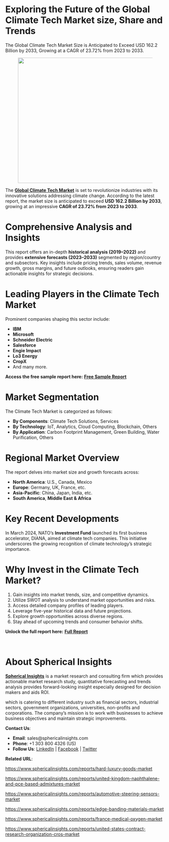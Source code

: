 <h1 id="f0fb" class="pw-post-title fo fp fq bf fr fs ft fu fv fw fx fy fz ga gb gc gd ge gf gg gh gi gj gk gl gm gn go gp gq bk" data-testid="storyTitle" data-selectable-paragraph="">Exploring the Future of the Global Climate Tech Market size, Share and Trends</h1>
<div class="fj fk fl fm fn">
<div class="ab cb">
<div class="ci bh ev ew ex ey">
<p id="38d5" class="pw-post-body-paragraph lg lh fq li b lj lk ll lm ln lo lp lq lr ls lt lu lv lw lx ly lz ma mb mc md fj bk" data-selectable-paragraph="">The Global Climate Tech Market Size is Anticipated to Exceed USD 162.2 Billion by 2033, Growing at a CAGR of 23.72% from 2023 to 2033.</p>
<figure class="mh mi mj mk ml mm me mf paragraph-image">
<div class="mn mo ed mp bh mq" tabindex="0">
<div class="me mf mg"><picture><source srcset="https://miro.medium.com/v2/resize:fit:640/format:webp/1*ex13_YI1V_32F1DzhMeZZQ.jpeg 640w, https://miro.medium.com/v2/resize:fit:720/format:webp/1*ex13_YI1V_32F1DzhMeZZQ.jpeg 720w, https://miro.medium.com/v2/resize:fit:750/format:webp/1*ex13_YI1V_32F1DzhMeZZQ.jpeg 750w, https://miro.medium.com/v2/resize:fit:786/format:webp/1*ex13_YI1V_32F1DzhMeZZQ.jpeg 786w, https://miro.medium.com/v2/resize:fit:828/format:webp/1*ex13_YI1V_32F1DzhMeZZQ.jpeg 828w, https://miro.medium.com/v2/resize:fit:1100/format:webp/1*ex13_YI1V_32F1DzhMeZZQ.jpeg 1100w, https://miro.medium.com/v2/resize:fit:1400/format:webp/1*ex13_YI1V_32F1DzhMeZZQ.jpeg 1400w" type="image/webp" sizes="(min-resolution: 4dppx) and (max-width: 700px) 50vw, (-webkit-min-device-pixel-ratio: 4) and (max-width: 700px) 50vw, (min-resolution: 3dppx) and (max-width: 700px) 67vw, (-webkit-min-device-pixel-ratio: 3) and (max-width: 700px) 65vw, (min-resolution: 2.5dppx) and (max-width: 700px) 80vw, (-webkit-min-device-pixel-ratio: 2.5) and (max-width: 700px) 80vw, (min-resolution: 2dppx) and (max-width: 700px) 100vw, (-webkit-min-device-pixel-ratio: 2) and (max-width: 700px) 100vw, 700px" /><source srcset="https://miro.medium.com/v2/resize:fit:640/1*ex13_YI1V_32F1DzhMeZZQ.jpeg 640w, https://miro.medium.com/v2/resize:fit:720/1*ex13_YI1V_32F1DzhMeZZQ.jpeg 720w, https://miro.medium.com/v2/resize:fit:750/1*ex13_YI1V_32F1DzhMeZZQ.jpeg 750w, https://miro.medium.com/v2/resize:fit:786/1*ex13_YI1V_32F1DzhMeZZQ.jpeg 786w, https://miro.medium.com/v2/resize:fit:828/1*ex13_YI1V_32F1DzhMeZZQ.jpeg 828w, https://miro.medium.com/v2/resize:fit:1100/1*ex13_YI1V_32F1DzhMeZZQ.jpeg 1100w, https://miro.medium.com/v2/resize:fit:1400/1*ex13_YI1V_32F1DzhMeZZQ.jpeg 1400w" sizes="(min-resolution: 4dppx) and (max-width: 700px) 50vw, (-webkit-min-device-pixel-ratio: 4) and (max-width: 700px) 50vw, (min-resolution: 3dppx) and (max-width: 700px) 67vw, (-webkit-min-device-pixel-ratio: 3) and (max-width: 700px) 65vw, (min-resolution: 2.5dppx) and (max-width: 700px) 80vw, (-webkit-min-device-pixel-ratio: 2.5) and (max-width: 700px) 80vw, (min-resolution: 2dppx) and (max-width: 700px) 100vw, (-webkit-min-device-pixel-ratio: 2) and (max-width: 700px) 100vw, 700px" data-testid="og" /><img class="bh ko mr c" src="https://miro.medium.com/v2/resize:fit:945/1*ex13_YI1V_32F1DzhMeZZQ.jpeg" alt="" width="700" height="394" /></picture></div>
</div>
</figure>
<p id="b7a9" class="pw-post-body-paragraph lg lh fq li b lj lk ll lm ln lo lp lq lr ls lt lu lv lw lx ly lz ma mb mc md fj bk" data-selectable-paragraph="">The&nbsp;<a class="af ms" href="https://www.sphericalinsights.com/reports/climate-tech-market" target="_blank" rel="noopener ugc nofollow"><strong class="li fr">Global Climate Tech Market</strong></a>&nbsp;is set to revolutionize industries with its innovative solutions addressing climate change. According to the latest report, the market size is anticipated to exceed&nbsp;<strong class="li fr">USD 162.2 Billion by 2033</strong>, growing at an impressive&nbsp;<strong class="li fr">CAGR of 23.72% from 2023 to 2033</strong>.</p>
<h1 id="673f" class="mt mu fq bf mv mw mx my mz na nb nc nd ne nf ng nh ni nj nk nl nm nn no np nq bk" data-selectable-paragraph="">Comprehensive Analysis and Insights</h1>
<p id="e095" class="pw-post-body-paragraph lg lh fq li b lj nr ll lm ln ns lp lq lr nt lt lu lv nu lx ly lz nv mb mc md fj bk" data-selectable-paragraph="">This report offers an in-depth&nbsp;<strong class="li fr">historical analysis (2019&ndash;2022)</strong>&nbsp;and provides&nbsp;<strong class="li fr">extensive forecasts (2023&ndash;2033)</strong>&nbsp;segmented by region/country and subsectors. Key insights include pricing trends, sales volume, revenue growth, gross margins, and future outlooks, ensuring readers gain actionable insights for strategic decisions.</p>
<h1 id="e1bd" class="mt mu fq bf mv mw mx my mz na nb nc nd ne nf ng nh ni nj nk nl nm nn no np nq bk" data-selectable-paragraph="">Leading Players in the Climate Tech Market</h1>
<p id="b889" class="pw-post-body-paragraph lg lh fq li b lj nr ll lm ln ns lp lq lr nt lt lu lv nu lx ly lz nv mb mc md fj bk" data-selectable-paragraph="">Prominent companies shaping this sector include:</p>
<ul class="">
<li id="7a67" class="lg lh fq li b lj lk ll lm ln lo lp lq lr ls lt lu lv lw lx ly lz ma mb mc md nw nx ny bk" data-selectable-paragraph=""><strong class="li fr">IBM</strong></li>
<li id="3884" class="lg lh fq li b lj nz ll lm ln oa lp lq lr ob lt lu lv oc lx ly lz od mb mc md nw nx ny bk" data-selectable-paragraph=""><strong class="li fr">Microsoft</strong></li>
<li id="a9d9" class="lg lh fq li b lj nz ll lm ln oa lp lq lr ob lt lu lv oc lx ly lz od mb mc md nw nx ny bk" data-selectable-paragraph=""><strong class="li fr">Schneider Electric</strong></li>
<li id="7da1" class="lg lh fq li b lj nz ll lm ln oa lp lq lr ob lt lu lv oc lx ly lz od mb mc md nw nx ny bk" data-selectable-paragraph=""><strong class="li fr">Salesforce</strong></li>
<li id="f463" class="lg lh fq li b lj nz ll lm ln oa lp lq lr ob lt lu lv oc lx ly lz od mb mc md nw nx ny bk" data-selectable-paragraph=""><strong class="li fr">Engie Impact</strong></li>
<li id="f96b" class="lg lh fq li b lj nz ll lm ln oa lp lq lr ob lt lu lv oc lx ly lz od mb mc md nw nx ny bk" data-selectable-paragraph=""><strong class="li fr">Lo3 Energy</strong></li>
<li id="714a" class="lg lh fq li b lj nz ll lm ln oa lp lq lr ob lt lu lv oc lx ly lz od mb mc md nw nx ny bk" data-selectable-paragraph=""><strong class="li fr">CropX</strong></li>
<li id="dd02" class="lg lh fq li b lj nz ll lm ln oa lp lq lr ob lt lu lv oc lx ly lz od mb mc md nw nx ny bk" data-selectable-paragraph="">And many more.</li>
</ul>
<p id="3a12" class="pw-post-body-paragraph lg lh fq li b lj lk ll lm ln lo lp lq lr ls lt lu lv lw lx ly lz ma mb mc md fj bk" data-selectable-paragraph=""><strong class="li fr">Access the free sample report here:</strong>&nbsp;<a class="af ms" href="https://www.sphericalinsights.com/request-sample/5332" target="_blank" rel="noopener ugc nofollow"><strong class="li fr">Free Sample Report</strong></a></p>
<h1 id="45ed" class="mt mu fq bf mv mw mx my mz na nb nc nd ne nf ng nh ni nj nk nl nm nn no np nq bk" data-selectable-paragraph="">Market Segmentation</h1>
<p id="3a6b" class="pw-post-body-paragraph lg lh fq li b lj nr ll lm ln ns lp lq lr nt lt lu lv nu lx ly lz nv mb mc md fj bk" data-selectable-paragraph="">The Climate Tech Market is categorized as follows:</p>
<ul class="">
<li id="d956" class="lg lh fq li b lj lk ll lm ln lo lp lq lr ls lt lu lv lw lx ly lz ma mb mc md nw nx ny bk" data-selectable-paragraph=""><strong class="li fr">By Components</strong>: Climate Tech Solutions, Services</li>
<li id="de55" class="lg lh fq li b lj nz ll lm ln oa lp lq lr ob lt lu lv oc lx ly lz od mb mc md nw nx ny bk" data-selectable-paragraph=""><strong class="li fr">By Technology</strong>: IoT, Analytics, Cloud Computing, Blockchain, Others</li>
<li id="a4a9" class="lg lh fq li b lj nz ll lm ln oa lp lq lr ob lt lu lv oc lx ly lz od mb mc md nw nx ny bk" data-selectable-paragraph=""><strong class="li fr">By Application</strong>: Carbon Footprint Management, Green Building, Water Purification, Others</li>
</ul>
<h1 id="4045" class="mt mu fq bf mv mw mx my mz na nb nc nd ne nf ng nh ni nj nk nl nm nn no np nq bk" data-selectable-paragraph="">Regional Market Overview</h1>
<p id="8895" class="pw-post-body-paragraph lg lh fq li b lj nr ll lm ln ns lp lq lr nt lt lu lv nu lx ly lz nv mb mc md fj bk" data-selectable-paragraph="">The report delves into market size and growth forecasts across:</p>
<ul class="">
<li id="62bb" class="lg lh fq li b lj lk ll lm ln lo lp lq lr ls lt lu lv lw lx ly lz ma mb mc md nw nx ny bk" data-selectable-paragraph=""><strong class="li fr">North America</strong>: U.S., Canada, Mexico</li>
<li id="7735" class="lg lh fq li b lj nz ll lm ln oa lp lq lr ob lt lu lv oc lx ly lz od mb mc md nw nx ny bk" data-selectable-paragraph=""><strong class="li fr">Europe</strong>: Germany, UK, France, etc.</li>
<li id="fed9" class="lg lh fq li b lj nz ll lm ln oa lp lq lr ob lt lu lv oc lx ly lz od mb mc md nw nx ny bk" data-selectable-paragraph=""><strong class="li fr">Asia-Pacific</strong>: China, Japan, India, etc.</li>
<li id="2d52" class="lg lh fq li b lj nz ll lm ln oa lp lq lr ob lt lu lv oc lx ly lz od mb mc md nw nx ny bk" data-selectable-paragraph=""><strong class="li fr">South America</strong>,&nbsp;<strong class="li fr">Middle East &amp; Africa</strong></li>
</ul>
<h1 id="43c9" class="mt mu fq bf mv mw mx my mz na nb nc nd ne nf ng nh ni nj nk nl nm nn no np nq bk" data-selectable-paragraph="">Key Recent Developments</h1>
<p id="5aa9" class="pw-post-body-paragraph lg lh fq li b lj nr ll lm ln ns lp lq lr nt lt lu lv nu lx ly lz nv mb mc md fj bk" data-selectable-paragraph="">In March 2024, NATO&rsquo;s&nbsp;<strong class="li fr">Investment Fund</strong>&nbsp;launched its first business accelerator, DIANA, aimed at climate tech companies. This initiative underscores the growing recognition of climate technology&rsquo;s strategic importance.</p>
<h1 id="b43f" class="mt mu fq bf mv mw mx my mz na nb nc nd ne nf ng nh ni nj nk nl nm nn no np nq bk" data-selectable-paragraph="">Why Invest in the Climate Tech Market?</h1>
<ol class="">
<li id="2b7e" class="lg lh fq li b lj nr ll lm ln ns lp lq lr nt lt lu lv nu lx ly lz nv mb mc md oe nx ny bk" data-selectable-paragraph="">Gain insights into market trends, size, and competitive dynamics.</li>
<li id="566e" class="lg lh fq li b lj nz ll lm ln oa lp lq lr ob lt lu lv oc lx ly lz od mb mc md oe nx ny bk" data-selectable-paragraph="">Utilize SWOT analysis to understand market opportunities and risks.</li>
<li id="faa3" class="lg lh fq li b lj nz ll lm ln oa lp lq lr ob lt lu lv oc lx ly lz od mb mc md oe nx ny bk" data-selectable-paragraph="">Access detailed company profiles of leading players.</li>
<li id="1483" class="lg lh fq li b lj nz ll lm ln oa lp lq lr ob lt lu lv oc lx ly lz od mb mc md oe nx ny bk" data-selectable-paragraph="">Leverage five-year historical data and future projections.</li>
<li id="bf17" class="lg lh fq li b lj nz ll lm ln oa lp lq lr ob lt lu lv oc lx ly lz od mb mc md oe nx ny bk" data-selectable-paragraph="">Explore growth opportunities across diverse regions.</li>
<li id="cb04" class="lg lh fq li b lj nz ll lm ln oa lp lq lr ob lt lu lv oc lx ly lz od mb mc md oe nx ny bk" data-selectable-paragraph="">Stay ahead of upcoming trends and consumer behavior shifts.</li>
</ol>
<p id="d1b7" class="pw-post-body-paragraph lg lh fq li b lj lk ll lm ln lo lp lq lr ls lt lu lv lw lx ly lz ma mb mc md fj bk" data-selectable-paragraph=""><strong class="li fr">Unlock the full report here:</strong>&nbsp;<a class="af ms" href="https://www.sphericalinsights.com/reports/climate-tech-market" target="_blank" rel="noopener ugc nofollow"><strong class="li fr">Full Report</strong></a></p>
</div>
</div>
</div>
<div class="ab cb of og oh oi">&nbsp;</div>
<div class="fj fk fl fm fn">
<div class="ab cb">
<div class="ci bh ev ew ex ey">
<h1 id="5496" class="mt mu fq bf mv mw on my mz na oo nc nd ne op ng nh ni oq nk nl nm or no np nq bk" data-selectable-paragraph="">About Spherical Insights</h1>
<p id="88d0" class="pw-post-body-paragraph lg lh fq li b lj nr ll lm ln ns lp lq lr nt lt lu lv nu lx ly lz nv mb mc md fj bk" data-selectable-paragraph=""><a class="af ms" href="https://www.sphericalinsights.com/" target="_blank" rel="noopener ugc nofollow"><strong class="li fr">Spherical Insights</strong></a>&nbsp;is a market research and consulting firm which provides actionable market research study, quantitative forecasting and trends analysis provides forward-looking insight especially designed for decision makers and aids ROI.</p>
<p id="1eaa" class="pw-post-body-paragraph lg lh fq li b lj lk ll lm ln lo lp lq lr ls lt lu lv lw lx ly lz ma mb mc md fj bk" data-selectable-paragraph="">which is catering to different industry such as financial sectors, industrial sectors, government organizations, universities, non-profits and corporations. The company&rsquo;s mission is to work with businesses to achieve business objectives and maintain strategic improvements.</p>
<p id="c179" class="pw-post-body-paragraph lg lh fq li b lj lk ll lm ln lo lp lq lr ls lt lu lv lw lx ly lz ma mb mc md fj bk" data-selectable-paragraph=""><strong class="li fr">Contact Us</strong>:</p>
<ul class="">
<li id="2e1a" class="lg lh fq li b lj lk ll lm ln lo lp lq lr ls lt lu lv lw lx ly lz ma mb mc md nw nx ny bk" data-selectable-paragraph=""><strong class="li fr">Email</strong>: sales@sphericalinsights.com</li>
<li id="dba6" class="lg lh fq li b lj nz ll lm ln oa lp lq lr ob lt lu lv oc lx ly lz od mb mc md nw nx ny bk" data-selectable-paragraph=""><strong class="li fr">Phone</strong>: +1 303 800 4326 (US)</li>
<li id="2002" class="lg lh fq li b lj nz ll lm ln oa lp lq lr ob lt lu lv oc lx ly lz od mb mc md nw nx ny bk" data-selectable-paragraph=""><strong class="li fr">Follow Us</strong>:&nbsp;<a class="af ms" href="https://www.linkedin.com/company/spherical-insight/" target="_blank" rel="noopener ugc nofollow">LinkedIn</a>&nbsp;|&nbsp;<a class="af ms" href="https://www.facebook.com/sphericalinsights22" target="_blank" rel="noopener ugc nofollow">Facebook</a>&nbsp;|&nbsp;<a class="af ms" href="https://twitter.com/SInsights_US" target="_blank" rel="noopener ugc nofollow">Twitter</a></li>
</ul>
<p id="9c2d" class="pw-post-body-paragraph lg lh fq li b lj lk ll lm ln lo lp lq lr ls lt lu lv lw lx ly lz ma mb mc md fj bk" data-selectable-paragraph=""><strong class="li fr">Related URL</strong>:</p>
<p id="2e31" class="pw-post-body-paragraph lg lh fq li b lj lk ll lm ln lo lp lq lr ls lt lu lv lw lx ly lz ma mb mc md fj bk" data-selectable-paragraph=""><a class="af ms" href="https://www.sphericalinsights.com/reports/hard-luxury-goods-market" target="_blank" rel="noopener ugc nofollow">https://www.sphericalinsights.com/reports/hard-luxury-goods-market</a></p>
<p id="da67" class="pw-post-body-paragraph lg lh fq li b lj lk ll lm ln lo lp lq lr ls lt lu lv lw lx ly lz ma mb mc md fj bk" data-selectable-paragraph=""><a class="af ms" href="https://www.sphericalinsights.com/reports/united-kingdom-naphthalene-and-pce-based-admixtures-market" target="_blank" rel="noopener ugc nofollow">https://www.sphericalinsights.com/reports/united-kingdom-naphthalene-and-pce-based-admixtures-market</a></p>
<p id="44a8" class="pw-post-body-paragraph lg lh fq li b lj lk ll lm ln lo lp lq lr ls lt lu lv lw lx ly lz ma mb mc md fj bk" data-selectable-paragraph=""><a class="af ms" href="https://www.sphericalinsights.com/reports/automotive-steering-sensors-market" target="_blank" rel="noopener ugc nofollow">https://www.sphericalinsights.com/reports/automotive-steering-sensors-market</a></p>
<p id="ac21" class="pw-post-body-paragraph lg lh fq li b lj lk ll lm ln lo lp lq lr ls lt lu lv lw lx ly lz ma mb mc md fj bk" data-selectable-paragraph=""><a class="af ms" href="https://www.sphericalinsights.com/reports/edge-banding-materials-market" target="_blank" rel="noopener ugc nofollow">https://www.sphericalinsights.com/reports/edge-banding-materials-market</a></p>
<p id="df28" class="pw-post-body-paragraph lg lh fq li b lj lk ll lm ln lo lp lq lr ls lt lu lv lw lx ly lz ma mb mc md fj bk" data-selectable-paragraph=""><a class="af ms" href="https://www.sphericalinsights.com/reports/france-medical-oxygen-market" target="_blank" rel="noopener ugc nofollow">https://www.sphericalinsights.com/reports/france-medical-oxygen-market</a></p>
<p id="2acf" class="pw-post-body-paragraph lg lh fq li b lj lk ll lm ln lo lp lq lr ls lt lu lv lw lx ly lz ma mb mc md fj bk" data-selectable-paragraph=""><a class="af ms" href="https://www.sphericalinsights.com/reports/united-states-contract-research-organization-cros-market" target="_blank" rel="noopener ugc nofollow">https://www.sphericalinsights.com/reports/united-states-contract-research-organization-cros-market</a></p>
</div>
</div>
</div>
